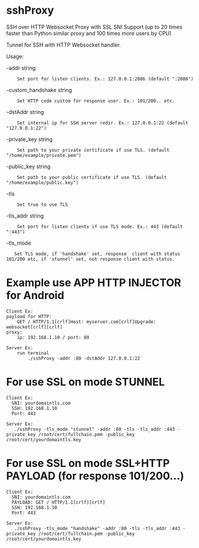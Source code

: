 # sshProxy
SSH over HTTP Websocket Proxy with SSL SNI Support (up to 20 times faster than Python similar proxy and 100 times more users by CPU)

Tunnel for SSH with HTTP Websocket handler.

Usage:

-addr string

        Set port for listen clients. Ex.: 127.0.0.1:2086 (default ":2086")

-custom_handshake string

        Set HTTP code custom for response user. Ex.: 101/200.. etc.

-dstAddr string

        Set internal ip for SSH server redir. Ex.: 127.0.0.1:22 (default "127.0.0.1:22")

-private_key string

        Set path to your private certificate if use TLS. (default "/home/example/private.pem")

-public_key string

        Set path to your public certificate if use TLS. (default "/home/example/public.key")

-tls

        Set true to use TLS

-tls_addr string

        Set port for listen clients if use TLS mode. Ex.: 443 (default ":443")

-tls_mode
     
       Set TLS mode, if 'handshake' set, response  client with status 101/200 etc, if 'stunnel' set, not response client with status.


# Example use APP HTTP INJECTOR for Android

    Client Ex:
    payload for HTTP: 
        GET / HTTP/1.1[crlf]Host: myserver.com[crlf]Upgrade: websocket[crlf][crlf]
    proxy:
        ip: 192.168.1.10 / port: 80
    
    Server Ex:
        run terminal
            ./sshProxy -addr :80 -dstAddr 127.0.0.1:22


# For use SSL on mode STUNNEL

    Client Ex:
      SNI: yourdomaintls.com
      SSH: 192.168.1.10
      Port: 443      
  
    Server Ex:
       ./sshProxy -tls_mode "stunnel" -addr :80 -tls -tls_addr :443 -private_key /root/cert/fullchain.pem -public_key /root/cert/yourdomaintls.key

# For use SSL on mode SSL+HTTP PAYLOAD (for response 101/200...)

    Client Ex:
      SNI: yourdomaintls.com
      PAYLOAD: GET / HTTP/1.1[crlf][crlf]  
      SSH: 192.168.1.10
      Port: 443      
  
    Server Ex:
       ./sshProxy -tls_mode "handshake" -addr :80 -tls -tls_addr :443 -private_key /root/cert/fullchain.pem -public_key /root/cert/yourdomaintls.key
